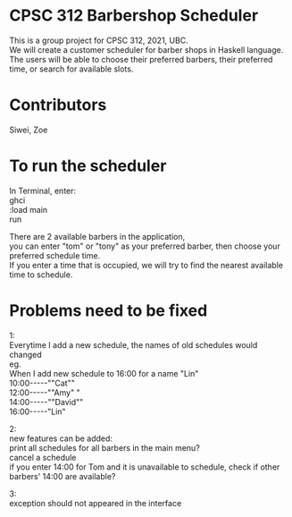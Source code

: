 # CPSC 312 Barbershop Scheduler

This is a group project for CPSC 312, 2021, UBC. \
We will create a customer scheduler for barber shops in Haskell language. The users will be able to choose their preferred barbers, their preferred time, or search for available slots.

# Contributors
Siwei, Zoe

# To run the scheduler
In Terminal, enter:\
        ghci\
        :load main\
        run


There are 2 available barbers in the application, \
you can enter "tom" or "tony" as your preferred barber, then choose your preferred schedule time. \
If you enter a time that is occupied, we will try to find the nearest available time to schedule.

# Problems need to be fixed
1:\
Everytime I add a new schedule, the names of old schedules would changed\
eg.\
When I add new schedule to 16:00 for a name "Lin"\
10:00-----"\"Cat\""\
12:00-----"\"Amy\" "\
14:00-----"\"David\""\
16:00-----"Lin"

2:\
new features can be added:\
print all schedules for all barbers in the main menu?\
cancel a schedule\
if you enter 14:00 for Tom and it is unavailable to schedule, check if other barbers' 14:00 are available?

3:\
exception should not appeared in the interface
